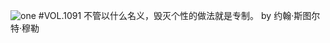 ![one](http://image.wufazhuce.com/FhsxBEWE6fAYM2hqjr0hXkhLihT7)
#VOL.1091
不管以什么名义，毁灭个性的做法就是专制。 by 约翰·斯图尔特·穆勒